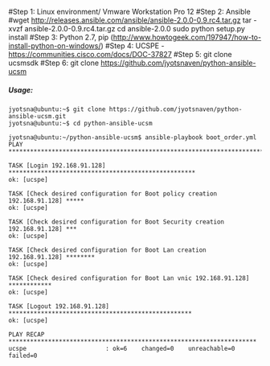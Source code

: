 #Step 1: Linux environment/ Vmware Workstation Pro 12
#Step 2: Ansible
#wget http://releases.ansible.com/ansible/ansible-2.0.0-0.9.rc4.tar.gz
  tar -xvzf ansible-2.0.0-0.9.rc4.tar.gz
  cd ansible-2.0.0
  sudo python setup.py install
#Step 3: Python 2.7, pip (http://www.howtogeek.com/197947/how-to-install-python-on-windows/) 
#Step 4: UCSPE -https://communities.cisco.com/docs/DOC-37827
#Step 5: git clone ucsmsdk
#Step 6: git clone https://github.com/jyotsnaven/python-ansible-ucsm


##### Usage:
```
jyotsna@ubuntu:~$ git clone https://github.com/jyotsnaven/python-ansible-ucsm.git
jyotsna@ubuntu:~$ cd python-ansible-ucsm 

jyotsna@ubuntu:~/python-ansible-ucsm$ ansible-playbook boot_order.yml 
PLAY ***************************************************************************

TASK [Login 192.168.91.128] ****************************************************
ok: [ucspe]

TASK [Check desired configuration for Boot policy creation 192.168.91.128] *****
ok: [ucspe]

TASK [Check desired configuration for Boot Security creation 192.168.91.128] ***
ok: [ucspe]

TASK [Check desired configuration for Boot Lan creation 192.168.91.128] ********
ok: [ucspe]

TASK [Check desired configuration for Boot Lan vnic 192.168.91.128] ************
ok: [ucspe]

TASK [Logout 192.168.91.128] ***************************************************
ok: [ucspe]

PLAY RECAP *********************************************************************
ucspe                      : ok=6    changed=0    unreachable=0    failed=0   

```
